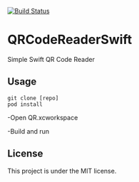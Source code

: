 [![Build Status](https://travis-ci.org/cuongta/QRCodeReader.svg?branch=master)](https://travis-ci.org/cuongta/QRCodeReader)

# QRCodeReaderSwift

Simple Swift QR Code Reader

## Usage

```
git clone [repo]
pod install
```

-Open QR.xcworkspace

-Build and run

## License

This project is under the MIT license.
